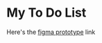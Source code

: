 # My To Do List
Here's the [figma prototype](https://www.figma.com/file/5M566teSpmb0nBsQv0r3AU/TO-DO-LIST?node-id=0-1&t=QbcT8ZkN7syPvC8Q-0) link

